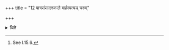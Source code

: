 +++
title = "12 पात्रसंसादनकाले बार्हस्पत्यञ् चरुम्"

+++

<details><summary>थिते</summary>

12. At the time of placing the utensils[^1] he keeps the pot for the rice-pap for Br̥haspati and the pot for (the rice-pap) for Mitra on the place of potsherds.  

[^1]: See I.15.6. 
</details>

